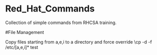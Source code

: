 # Red_Hat_Commands
Collection of simple commands from RHCSA training.

#File Management

Copy files starting from a,e,i to a directory and force override
\cp -d -f /etc/[a,e,i]* test



